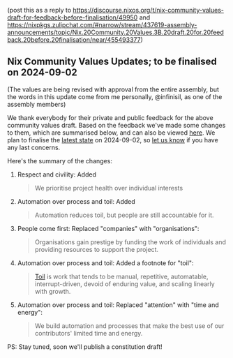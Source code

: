 (post this as a reply to https://discourse.nixos.org/t/nix-community-values-draft-for-feedback-before-finalisation/49950 and https://nixpkgs.zulipchat.com/#narrow/stream/437619-assembly-announcements/topic/Nix.20Community.20Values.3B.20draft.20for.20feedback.20before.20finalisation/near/455493377)

## Nix Community Values Updates; to be finalised on 2024-09-02

(The values are being revised with approval from the entire assembly, but the words in this update come from me personally, @infinisil, as one of the assembly members)

We thank everybody for their private and public feedback for the above community values draft. Based on the feedback we've made some changes to them, which are summarised below, and can also be viewed [here](FILLME). We plan to finalise the [latest state](FILLME) on 2024-09-02, so [let us know](https://github.com/nixos/nix-constitutional-assembly?tab=readme-ov-file#feedback-and-ideas) if you have any last concerns.

Here's the summary of the changes:
1. Respect and civility: Added
   > We prioritise project health over individual interests
2. Automation over process and toil: Added
   > Automation reduces toil, but people are still accountable for it.
3. People come first: Replaced "companies" with "organisations":
   > Organisations gain prestige by funding the work of individuals and providing resources to support the project.
4. Automation over process and toil: Added a footnote for "toil":
   > [Toil](https://web.archive.org/web/20240717145635/https://sre.google/sre-book/eliminating-toil/) is work that tends to be manual, repetitive, automatable, interrupt-driven, devoid of enduring value, and scaling linearly with growth.
5. Automation over process and toil: Replaced "attention" with "time and energy":
   > We build automation and processes that make the best use of our contributors' limited time and energy.

PS: Stay tuned, soon we'll publish a constitution draft!
